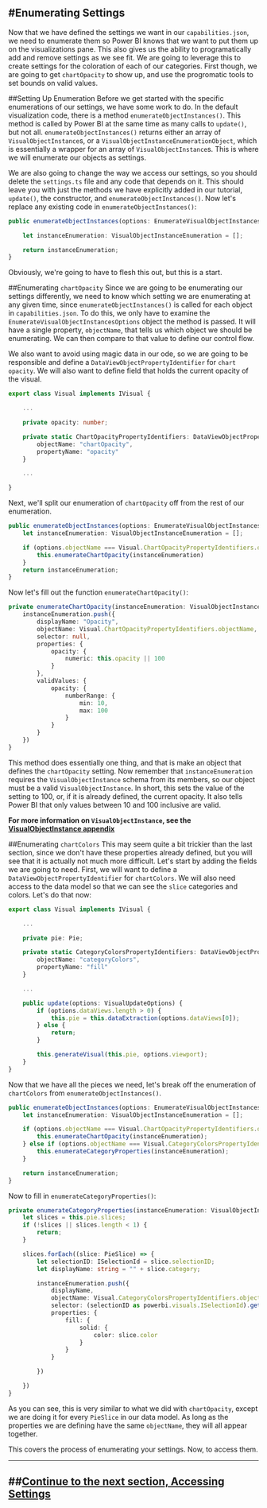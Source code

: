 #Enumerating Settings
---
Now that we have defined the settings we want in our `capabilities.json`, we need to enumerate them so Power BI knows that we want to put them up on the visualizations pane. This also gives us the ability to programatically add and remove settings as we see fit. We are going to leverage this to create settings for the coloration of each of our categories. First though, we are going to get `chartOpacity` to show up, and use the progromatic tools to set bounds on valid values.

##Setting Up Enumeration
Before we get started with the specific enumerations of our settings, we have some work to do. In the default visualization code, there is a method `enumerateObjectInstances()`. This method is called by Power BI at the same time as many calls to `update()`, but not all. `enumerateObjectInstances()` returns either an array of `VisualObjectInstance`s, or a `VisualObjectInstanceEnumerationObject`, which is essentially a wrapper for an array of `VisualObjectInstance`s. This is where we will enumerate our objects as settings.

We are also going to change the way we access our settings, so you should delete the `settings.ts` file and any code that depends on it. This should leave you with just the methods we have explicitly added in our tutorial, `update()`, the constructor, and `enumerateObjectInstances()`. Now let's replace any existing code in `enumerateObjectInstances()`:

```typescript
public enumerateObjectInstances(options: EnumerateVisualObjectInstancesOptions): VisualObjectInstance[] | VisualObjectInstanceEnumerationObject {

    let instanceEnumeration: VisualObjectInstanceEnumeration = [];

    return instanceEnumeration;
}
```

Obviously, we're going to have to flesh this out, but this is a start.

##Enumerating `chartOpacity`
Since we are going to be enumerating our settings differently, we need to know which setting we are enumerating at any given time, since `enumerateObjectInstances()` is called for each object in `capabilities.json`. To do this, we only have to examine the `EnumerateVisualObjectInstancesOptions` object the method is passed. It will have a single property, `objectName`, that tells us which object we should be enumerating. We can then compare to that value to define our control flow.

We also want to avoid using magic data in our ode, so we are going to be responsible and define a `DataViewObjectPropertyIdentifier` for `chart opacity`. We will also want to define field that holds the current opacity of the visual.

```typescript
export class Visual implements IVisual {

    ...

    private opacity: number;

    private static ChartOpacityPropertyIdentifiers: DataViewObjectPropertyIdentifier = {
        objectName: "chartOpacity",
        propertyName: "opacity"
    }

    ...

}
```

Next, we'll split our enumeration of `chartOpacity` off from the rest of our enumeration.

```typescript
public enumerateObjectInstances(options: EnumerateVisualObjectInstancesOptions): VisualObjectInstance[] | VisualObjectInstanceEnumerationObject {
    let instanceEnumeration: VisualObjectInstanceEnumeration = [];

    if (options.objectName === Visual.ChartOpacityPropertyIdentifiers.objectName) {
        this.enumerateChartOpacity(instanceEnumeration)
    }
    return instanceEnumeration;
}
```

Now let's fill out the function `enumerateChartOpacity()`:

```typescript
private enumerateChartOpacity(instanceEnumeration: VisualObjectInstance[]) {
    instanceEnumeration.push({
        displayName: "Opacity",
        objectName: Visual.ChartOpacityPropertyIdentifiers.objectName,
        selector: null,
        properties: {
            opacity: {
                numeric: this.opacity || 100
            }
        },
        validValues: {
            opacity: {
                numberRange: {
                    min: 10,
                    max: 100
                }
            }
        }
    })
}
```

This method does essentially one thing, and that is make an object that defines the `chartOpacity` setting. Now remember that `instanceEnumeration` requires the `VisualObjectInstance` schema from its members, so our object must be a valid `VisualObjectInstance`. In short, this sets the value of the setting to 100, or, if it is already defined, the current opacity. It also tells Power BI that only values between 10 and 100 inclusive are valid.

**For more information on `VisualObjectInstance`, see the [VisualObjectInstance appendix](/docs/appendices/VisualObjectInstance.md)**

##Enumerating `chartColors`
This may seem quite a bit trickier than the last section, since we don't have these properties already defined, but you will see that it is actually not much more difficult. Let's start by adding the fields we are going to need. First, we will want to define a `DataViewObjectPropertyIdentifier` for `chartColors`. We will also need access to the data model so that we can see the `slice` categories and colors. Let's do that now:

```typescript
export class Visual implements IVisual {

    ...

    private pie: Pie;

    private static CategoryColorsPropertyIdentifiers: DataViewObjectPropertyIdentifier = {
        objectName: "categoryColors",
        propertyName: "fill"
    }

    ...

    public update(options: VisualUpdateOptions) {
        if (options.dataViews.length > 0) {
            this.pie = this.dataExtraction(options.dataViews[0]);
        } else {
            return;
        }

        this.generateVisual(this.pie, options.viewport);
    }
}
```

Now that we have all the pieces we need, let's break off the enumeration of `chartColors` from `enumerateObjectInstances()`.

```typescript
public enumerateObjectInstances(options: EnumerateVisualObjectInstancesOptions): VisualObjectInstance[] | VisualObjectInstanceEnumerationObject {
    let instanceEnumeration: VisualObjectInstanceEnumeration = [];

    if (options.objectName === Visual.ChartOpacityPropertyIdentifiers.objectName) {
        this.enumerateChartOpacity(instanceEnumeration);
    } else if (options.objectName === Visual.CategoryColorsPropertyIdentifiers.objectName) {
        this.enumerateCategoryProperties(instanceEnumeration);
    }

    return instanceEnumeration;
}
```

Now to fill in `enumerateCategoryProperties()`:

```typescript
private enumerateCategoryProperties(instanceEnumeration: VisualObjectInstance[]): void {
    let slices = this.pie.slices;
    if (!slices || slices.length < 1) {
        return;
    }

    slices.forEach((slice: PieSlice) => {
        let selectionID: ISelectionId = slice.selectionID;
        let displayName: string = "" + slice.category;

        instanceEnumeration.push({
            displayName,
            objectName: Visual.CategoryColorsPropertyIdentifiers.objectName,
            selector: (selectionID as powerbi.visuals.ISelectionId).getSelector(),
            properties: {
                fill: {
                    solid: {
                        color: slice.color
                    }
                }
            }

        })

    })
}
```

As you can see, this is very similar to what we did with `chartOpacity`, except we are doing it for every `PieSlice` in our data model. As long as the properties we are defining have the same `objectName`, they will all appear together.

This covers the process of enumerating your settings. Now, to access them.

---
##**[Continue to the next section, Accessing Settings](/docs/advanced/AccessingSettings.md)**
---
